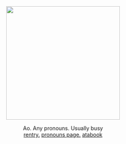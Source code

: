 <div class align="center">
<img width="300" height="300" src="https://64.media.tumblr.com/d2e638bf9ba24caa313617276a50e1bc/373fbe2199bdcf4d-5a/s1280x1920/f17355cbb178e28c002ade16eb2b22309dc98ee8.png"/>
<p>Ao. Any pronouns. Usually busy <br>
<a href="https://rentry.co/consquence">rentry.</a> <a href="https://en.pronouns.page/@conse">pronouns page.</a> <a href="https://consequence.atabook.org">atabook</a></p>
</div>
